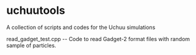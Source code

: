 # uchuutools
A collection of scripts and codes for the Uchuu simulations

read_gadget_test.cpp -- Code to read Gadget-2 format files with random sample of particles.
